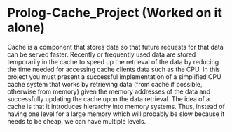 # Prolog-Cache_Project (Worked on it alone)
Cache is a component that stores data so that future requests for that data can be
served faster. Recently or frequently used data are stored temporarily in the cache
to speed up the retrieval of the data by reducing the time needed for accessing
cache clients data such as the CPU.
In this project you must present a successful implementation of a simplified
CPU cache system that works by retrieving data (from cache if possible, otherwise
from memory) given the memory addresses of the data and successfully updating
the cache upon the data retrieval.
The idea of a cache is that it introduces hierarchy into memory systems. Thus,
instead of having one level for a large memory which will probably be slow because
it needs to be cheap, we can have multiple levels.
